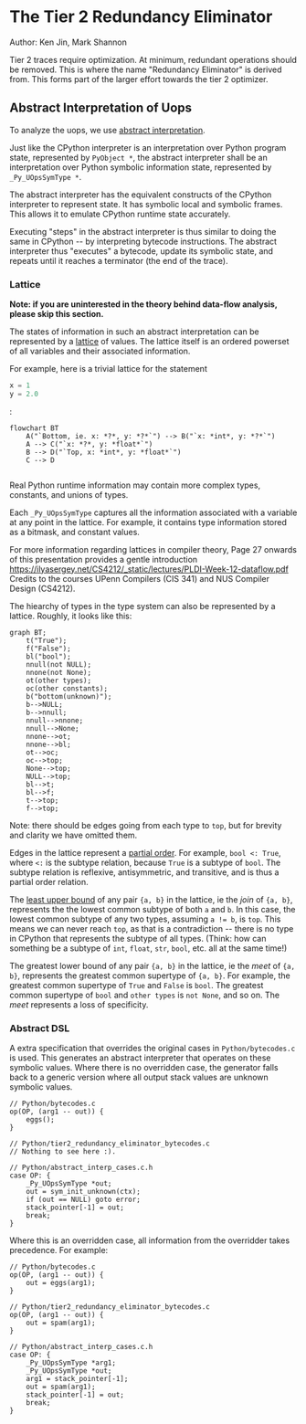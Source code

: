 # The Tier 2 Redundancy Eliminator

Author: Ken Jin, Mark Shannon

Tier 2 traces require optimization. At minimum, redundant operations
should be removed. This is where the name "Redundancy Eliminator" is
derived from. This forms part of the larger effort towards
the tier 2 optimizer.

## Abstract Interpretation of Uops

To analyze the uops, we use
[abstract interpretation](https://en.wikipedia.org/wiki/Abstract_interpretation).

Just like the CPython interpreter is an interpretation over
Python program state, represented by `PyObject *`, the abstract interpreter
shall be an interpretation over Python symbolic information state,
represented by `_Py_UOpsSymType *`.

The abstract interpreter has the equivalent constructs of the
CPython interpreter to represent state. It has symbolic
local and symbolic frames. This allows it to emulate CPython
runtime state accurately.

Executing "steps" in the abstract interpreter is thus similar to
doing the same in CPython -- by interpreting bytecode instructions.
The abstract interpreter thus "executes" a bytecode, update its
symbolic state, and repeats until it reaches a terminator (the end
of the trace).

### Lattice

**Note: if you are uninterested in the theory behind data-flow analysis,\
please skip this section.**

The states of information in such an abstract interpretation can be
represented by a [lattice](https://en.wikipedia.org/wiki/Lattice_(order))
of values. The lattice itself is an ordered powerset
of all variables and their associated information.

For example, here is a trivial lattice for the statement 
```python
x = 1
y = 2.0
```
:

```mermaid
flowchart BT
    A("`Bottom, ie. x: *?*, y: *?*`") --> B("`x: *int*, y: *?*`")
    A --> C("`x: *?*, y: *float*`")
    B --> D("`Top, x: *int*, y: *float*`")
    C --> D
  
```

Real Python runtime information
may contain more complex types, constants, and unions of types.

Each `_Py_UOpsSymType` captures all the information associated
with a variable at any point in the lattice. For example, it contains
type information stored as a bitmask, and constant values.

For more information regarding lattices in compiler theory,
Page 27 onwards of this presentation provides a gentle introduction
https://ilyasergey.net/CS4212/_static/lectures/PLDI-Week-12-dataflow.pdf
Credits to the courses UPenn Compilers (CIS 341) and NUS Compiler
Design (CS4212).

The hiearchy of types in the type system can also be represented
by a lattice. Roughly, it looks like this:

```mermaid
graph BT;
    t("True");
    f("False");
    bl("bool");
    nnull(not NULL);
    nnone(not None);
    ot(other types);
    oc(other constants);
    b("bottom(unknown)");
    b-->NULL;
    b-->nnull;
    nnull-->nnone;
    nnull-->None;
    nnone-->ot;
    nnone-->bl;
    ot-->oc;
    oc-->top;
    None-->top;
    NULL-->top;
    bl-->t;
    bl-->f;
    t-->top;
    f-->top;
```

Note: there should be edges going from each type to `top`, but
for brevity and clarity we have omitted them.

Edges in the lattice represent a
[partial order](https://en.wikipedia.org/wiki/Partially_ordered_set).
For example, `bool <: True`, where `<:` is the subtype relation,
because `True` is a subtype of `bool`. The subtype relation is reflexive,
antisymmetric, and transitive, and is thus a partial order relation.

The [least upper bound](https://www.infinitelymore.xyz/p/lattices)
of any pair `{a, b}` in the lattice, ie the *join* of `{a, b}`, represents
the the lowest common subtype of both `a` and `b`. In this case,
the lowest common subtype of any two types,
assuming `a != b`, is `top`. This means we can never reach
`top`, as that is a contradiction -- there is no type
in CPython that represents the subtype of all types. (Think:
how can something be a subtype of `int`, `float`, `str`, `bool`, etc.
all at the same time!)

The greatest lower bound of any pair `{a, b}` in the lattice, ie the
*meet* of `{a, b}`, represents the greatest common supertype of `{a, b}`.
For example, the greatest common supertype of `True` and `False` is
`bool`. The greatest common supertype of `bool` and `other types` is
`not None`, and so on. The *meet* represents a loss of specificity.


### Abstract DSL

A extra specification that overrides the original cases in
`Python/bytecodes.c` is used.
This generates an abstract interpreter that operates on these symbolic values.
Where there is no overridden case, the generator falls back to a generic
version where all output stack values are unknown symbolic values.

```
// Python/bytecodes.c
op(OP, (arg1 -- out)) {
    eggs();
}
```
```
// Python/tier2_redundancy_eliminator_bytecodes.c
// Nothing to see here :).
```
```
// Python/abstract_interp_cases.c.h
case OP: {
    _Py_UOpsSymType *out;
    out = sym_init_unknown(ctx);
    if (out == NULL) goto error;
    stack_pointer[-1] = out;
    break;
}
```

Where this is an overridden case, all information from the overridder
takes precedence. For example:

```
// Python/bytecodes.c
op(OP, (arg1 -- out)) {
    out = eggs(arg1);
}
```
```
// Python/tier2_redundancy_eliminator_bytecodes.c
op(OP, (arg1 -- out)) {
    out = spam(arg1);
}
```
```
// Python/abstract_interp_cases.c.h
case OP: {
    _Py_UOpsSymType *arg1;
    _Py_UOpsSymType *out;
    arg1 = stack_pointer[-1];
    out = spam(arg1);
    stack_pointer[-1] = out;
    break;
}
```


